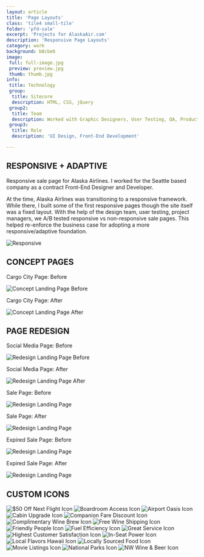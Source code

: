 ```yaml
---
layout: article
title: 'Page Layouts'
class: 'tile4 small-tile'
folder: 'pfd-sale'
excerpt: 'Projects for AlaskaAir.com'
description: 'Responsive Page Layouts'
category: work
background: b8cbe6
image:
 full: full-image.jpg
 preview: preview.jpg
 thumb: thumb.jpg
info:
 title: Technology
 group: 
  title: Sitecore
  description: HTML, CSS, jQuery
 group2: 
  title: Team
  description: Worked with Graphic Designers, User Testing, QA, Product Manager
 group3: 
  title: Role
  description: 'UI Design, Front-End Development'

---
```


## RESPONSIVE + ADAPTIVE

Responsive sale page for Alaska Airlines. I worked for the Seattle based company as a contract Front-End Designer and Developer. 

At the time, Alaska Airlines was transitioning to a responsive framework. While there, I built some of the first responsive pages though the site itself was a fixed layout. With the help of the design team, user testing, project managers, we A/B tested responsive vs non-responsive sale pages. This helped re-enforce the business case for adopting a more responsive/adaptive foundation. 

<div class="screenshot-container">
	<img srcset="/assets/images/work/{{page.folder}}/preview@2x.jpg 1089w, /assets/images/work/{{page.folder}}/preview.jpg 768w" src="/assets/images/work/{{page.folder}}/preview.jpg" alt="Responsive" />
</div> 

## CONCEPT PAGES

Cargo City Page: Before

<div class="screenshot-container">
	<img srcset="/assets/images/work/{{page.folder}}/work-sample-2-before@2x.jpg 1089w, /assets/images/work/{{page.folder}}/work-sample-2-before.jpg 768w" src="/assets/images/work/{{page.folder}}/work-sample-2-before.jpg" alt="Concept Landing Page Before" />
</div> 

Cargo City Page: After

<div class="screenshot-container">
	<img srcset="/assets/images/work/{{page.folder}}/work-sample-2-after@2x.jpg 1089w, /assets/images/work/{{page.folder}}/work-sample-2-after.jpg 768w" src="/assets/images/work/{{page.folder}}/work-sample-2-after.jpg" alt="Concept Landing Page After" />
</div> 

## PAGE REDESIGN

Social Media Page: Before

<div class="screenshot-container">
	<img srcset="/assets/images/work/{{page.folder}}/work-sample-3-before@2x.jpg 1089w, /assets/images/work/{{page.folder}}/work-sample-3-before.jpg 768w" src="/assets/images/work/{{page.folder}}/work-sample-3-before.jpg" alt="Redesign Landing Page Before" />
</div> 

Social Media Page: After

<div class="screenshot-container">
	<img srcset="/assets/images/work/{{page.folder}}/work-sample-3-after@2x.jpg 1089w, /assets/images/work/{{page.folder}}/work-sample-3-after.jpg 768w" src="/assets/images/work/{{page.folder}}/work-sample-3-after.jpg" alt="Redesign Landing Page After" />
</div> 

Sale Page: Before

<div class="screenshot-container">
	<img srcset="/assets/images/work/{{page.folder}}/work-sample-4-before@2x.jpg 1089w, /assets/images/work/{{page.folder}}/work-sample-4-before.jpg 768w" src="/assets/images/work/{{page.folder}}/work-sample-4-before.jpg" alt="Redesign Landing Page" />
</div> 

Sale Page: After

<div class="screenshot-container">
	<img srcset="/assets/images/work/{{page.folder}}/work-sample-4-after@2x.jpg 1089w, /assets/images/work/{{page.folder}}/work-sample-4-after.jpg 768w" src="/assets/images/work/{{page.folder}}/work-sample-4-after.jpg" alt="Redesign Landing Page" />
</div> 

Expired Sale Page: Before

<div class="screenshot-container">
	<img srcset="/assets/images/work/{{page.folder}}/work-sample-1-before@2x.jpg 1089w, /assets/images/work/{{page.folder}}/work-sample-1-before.jpg 768w" src="/assets/images/work/{{page.folder}}/work-sample-1-before.jpg" alt="Redesign Landing Page" />
</div> 

Expired Sale Page: After

<div class="screenshot-container">
	<img srcset="/assets/images/work/{{page.folder}}/work-sample-1-after@2x.jpg 1089w, /assets/images/work/{{page.folder}}/work-sample-1-after.jpg 768w" src="/assets/images/work/{{page.folder}}/work-sample-1-after.jpg" alt="Redesign Landing Page" />
</div> 

## CUSTOM ICONS

<div class="custom-icons">
	<img src="/assets/images/work/{{page.folder}}/icons/50offNextFlight_84x.png" alt="$50 Off Next Flight Icon" title="$50 Off Next Flight Icon" />
	<img src="/assets/images/work/{{page.folder}}/icons/accessBoardRoom_84x.png" alt="Boardroom Access Icon" title="Boardroom Access Icon" />
	<img src="/assets/images/work/{{page.folder}}/icons/airportOasis_84x.png" alt="Airport Oasis Icon" title="Airport Oasis Icon" />
	<img src="/assets/images/work/{{page.folder}}/icons/CabinUpgrade_84x.png" alt="Cabin Upgrade Icon" title="Cabin Upgrade Icon" />
	<img src="/assets/images/work/{{page.folder}}/icons/companionFareDiscount_84x.png" alt="Companion Fare Discount Icon" title="Companion Fare Discount Icon" />
	<img src="/assets/images/work/{{page.folder}}/icons/complimentaryWineBrew_84x.png" alt="Complimentary Wine Brew Icon" title="Complimentary Wine Brew Icon" />
	<img src="/assets/images/work/{{page.folder}}/icons/FreeWineShipping_84x.png" alt="Free Wine Shipping Icon" title="Free Wine Shipping Icon" />
	<img src="/assets/images/work/{{page.folder}}/icons/FriendlyPeople_84x.png" alt="Friendly People Icon" title="Friendly People Icon" />
	<img src="/assets/images/work/{{page.folder}}/icons/FuelEfficiency_84x.png" alt="Fuel Efficiency Icon" title="Fuel Efficiency Icon" />
	<img src="/assets/images/work/{{page.folder}}/icons/GreatService_84x.png" alt="Great Service Icon" title="Great Service Icon" />
	<img src="/assets/images/work/{{page.folder}}/icons/HighestCustomerSatisfaction_84x.png" alt="Highest Customer Satisfaction Icon" title="Highest Customer Satisfaction Icon" />
		<img src="/assets/images/work/{{page.folder}}/icons/InSeatPower_84x.png" alt="In-Seat Power Icon" title="In-Seat Power Icon" />
		<img src="/assets/images/work/{{page.folder}}/icons/localFlavorsHawaii_84x.png" alt="Local Flavors Hawaii Icon" title="Local Flavors Hawaii Icon" />
		<img src="/assets/images/work/{{page.folder}}/icons/locallySourcedFood_84x.png" alt="Locally Sourced Food Icon" title="Locally Sourced Food Icon" />
		<img src="/assets/images/work/{{page.folder}}/icons/movieListings_84x.png" alt="Movie Listings Icon" title="Movie Listings Icon" />
		<img src="/assets/images/work/{{page.folder}}/icons/NationalParks_84x.png" alt="National Parks Icon" title="National Parks Icon" />
		<img src="/assets/images/work/{{page.folder}}/icons/NW-WineBeer_84x.png" alt="NW Wine & Beer Icon" title="NW Wine & Beer Icon" />
</div>
